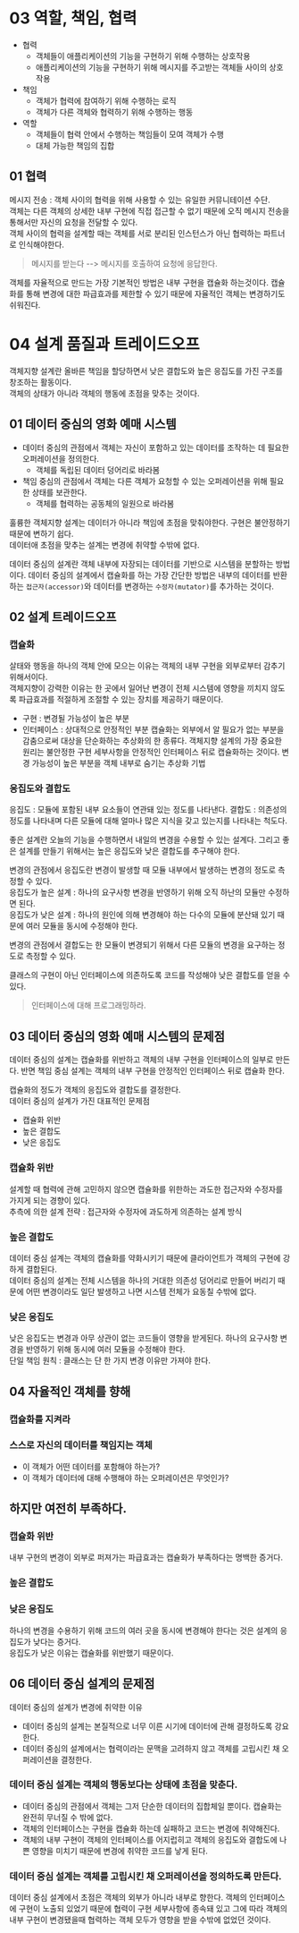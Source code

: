 # 03 역할, 책임, 협력 
- 협력
  - 객체들이 애플리케이션의 기능을 구현하기 위해 수행하는 상호작용  
  - 애플리케이션의 기능을 구현하기 위해 메시지를 주고받는 객체들 사이의 상호작용
- 책임
  - 객체가 협력에 참여하기 위해 수행하는 로직
  - 객체가 다른 객체와 협력하기 위해 수행하는 행동
- 역할
  - 객체들이 협력 안에서 수행하는 책임들이 모여 객체가 수행
  - 대체 가능한 책임의 집합

## 01 협력
메시지 전송 : 객체 사이의 협력을 위해 사용할 수 있는 유일한 커뮤니테이션 수단.  
객체는 다른 객체의 상세한 내부 구현에 직접 접근할 수 없기 때문에 오직 메시지 전송을 통해서만 자신의 요청을 전달할 수 있다.  
객체 사이의 협력을 설계할 때는 객체를 서로 분리된 인스턴스가 아닌 협력하는 파트너로 인식해야한다.  
> 메시지를 받는다 --> 메시지를 호출하여 요청에 응답한다. 

객체를 자율적으로 만드는 가장 기본적인 방법은 내부 구현을 캡슐화 하는것이다. 캡슐화를 통해 변경에 대한 파급효과를 제한할 수 있기 때문에 자율적인 객체는 변경하기도 쉬워진다.  


# 04 설계 품질과 트레이드오프
객체지향 설계란 올바른 책임을 할당하면서 낮은 결합도와 높은 응집도를 가진 구조를 창조하는 활동이다.  
객체의 상태가 아니라 객체의 행동에 초점을 맞추는 것이다.  

## 01 데이터 중심의 영화 예매 시스템
- 데이터 중심의 관점에서 객체는 자신이 포함하고 있는 데이터를 조작하는 데 필요한 오퍼레이션을 정의한다.
  - 객체를 독립된 데이터 덩어리로 바라봄  
- 책임 중심의 관점에서 객체는 다른 객체가 요청할 수 있는 오퍼레이션을 위해 필요한 상태를 보관한다.  
  - 객체를 협력하는 공동체의 일원으로 바라봄

훌륭한 객체지향 설계는 데이터가 아니라 책임에 초점을 맞춰야한다.
구현은 불안정하기 때문에 변하기 쉽다.  
데이터애 초점을 맞추는 설계는 변경에 취약할 수밖에 없다.

데이터 중심의 설계란 객체 내부에 자장되는 데이터를 기반으로 시스템을 분할하는 방법이다.
데이터 중심의 설계에서 캡슐화를 하는 가장 간단한 방법은 내부의 데이터를 반환하는 `접근자(accessor)`와 데이터를 변경하는 `수정자(mutator)`를 추가하는 것이다.


## 02 설계 트레이드오프
### 캡슐화
살태와 행동을 하나의 객체 안에 모으는 이유는 객체의 내부 구현을 외부로부터 감추기 위해서이다.  
객체지향이 강력한 이유는 한 곳에서 일어난 변경이 전체 시스템에 영향을 끼치지 않도록 파급효과를 적절하게 조절할 수 있는 장치를 제공하기 때문이다.  
- 구현 : 변경될 가능성이 높은 부분
- 인터페이스 : 상대적으로 안정적인 부분
캡슐화는 외부에서 알 필요가 없는 부분을 감춤으로써 대상을 단순화하는 추상화의 한 종류다. 객체지향 설계의 가장 중요한 원리는 불안정한 구현 세부사항을 안정적인 인터페이스 뒤로 캡슐화하는 것이다. 변경 가능성이 높은 부분을 객체 내부로 숨기는 추상화 기법

### 응집도와 결합도
응집도 : 모듈에 포함된 내부 요소들이 연관돼 있는 정도를 나타낸다.
결합도 : 의존성의 정도를 나타내며 다른 모듈에 대해 얼마나 많은 지식을 갖고 있는지를 나타내는 척도다.
  
좋은 설계란 오늘의 기능을 수행하면서 내일의 변경을 수용할 수 있는 설계다. 그리고 좋은 설계를 만들기 위해서는 높은 응집도와 낮은 결합도를 추구해야 한다.  

변경의 관점에서 응집도란 변경이 발생할 때 모듈 내부에서 발생하는 변경의 정도로 측정할 수 있다.  
응집도가 높은 설계 : 하나의 요구사항 변경을 반영하기 위해 오직 하난의 모듈만 수정하면 된다.  
응집도가 낮은 설계 : 하나의 원인에 의해 변경해야 하는 다수의 모듈에 분산돼 있기 때문에 여러 모듈을 동시에 수정해야 한다.

변경의 관점에서 결합도는 한 모듈이 변경되기 위해서 다른 모듈의 변경을 요구하는 정도로 측정할 수 있다.

클래스의 구현이 아닌 인터페이스에 의존하도록 코드를 작성해야 낮은 결합도를 얻을 수 있다. 
> 인터페이스에 대해 프로그래밍하라.

## 03 데이터 중심의 영화 예매 시스템의 문제점
데이터 중심의 설계는 캡슐화를 위반하고 객체의 내부 구현을 인터페이스의 일부로 만든다. 반면 책임 중심 설계는 객체의 내부 구현을 안정적인 인터페이스 뒤로 캡슐화 한다.

캡슐화의 정도가 객체의 응집도와 결합도를 결정한다.  
데이터 중심의 설계가 가진 대표적인 문제점
- 캡슐화 위반
- 높은 결합도
- 낮은 응집도

### 캡슐화 위반
설계할 때 협력에 관해 고민하지 않으면 캡슐화를 위한하는 과도한 접근자와 수정자를 가지게 되는 경향이 있다.  
추측에 의한 설계 전략 : 접근자와 수정자에 과도하게 의존하는 설계 방식  

### 높은 결합도
데이터 중심 설계는 객체의 캡슐화를 약화시키기 때문에 클라이언트가 객체의 구현에 강하게 결합된다.  
데이터 중심의 설계는 전체 시스템을 하나의 거대한 의존성 덩어리로 만들어 버리기 때문에 어떤 변경이라도 일단 발생하고 나면 시스템 전체가 요동칠 수밖에 없다.  

### 낮은 응집도
낮은 응집도는 변경과 아무 상관이 없는 코드들이 영향을 받게된다. 하나의 요구사항 변경을 반영하기 위해 동시에 여러 모듈을 수정해야 한다.  
단일 책임 원칙 : 클래스는 단 한 가지 변경 이유만 가져야 한다.  

## 04 자율적인 객체를 향해
### 캡슐화를 지켜라
### 스스로 자신의 데이터를 책임지는 객체
- 이 객체가 어떤 데이터를 포함해야 하는가?
- 이 객체가 데이터에 대해 수행해야 하는 오퍼레이션은 무엇인가?

## 하지만 여전히 부족하다.
### 캡슐화 위반
내부 구현의 변경이 외부로 퍼져가는 파급효과는 캡슐화가 부족하다는 명백한 증거다.  
### 높은 결합도
### 낮은 응집도
하나의 변경을 수용하기 위해 코드의 여러 곳을 동시에 변경해야 한다는 것은 설계의 응집도가 낮다는 증거다.   
응집도가 낮은 이유는 캡슐화를 위반했기 때문이다.  

## 06 데이터 중심 설계의 문제점
데이터 중심의 설계가 변경에 취약한 이유
- 데이터 중심의 설계는 본질적으로 너무 이른 시기에 데이터에 관해 결정하도록 강요한다.
- 데이터 중심의 설계에서는 협력이라는 문맥을 고려하지 않고 객체를 고립시킨 채 오퍼레이션을 결정한다.  

### 데이터 중심 설계는 객체의 행동보다는 상태에 초점을 맞춘다.
- 데이터 중심의 관점에서 객체는 그저 단순한 데이터의 집합체일 뿐이다. 캡슐화는 완전히 무너질 수 밖에 없다.
- 객체의 인터페이스는 구현을 캡슐화 하는데 실패하고 코드는 변경에 취약해진다.
- 객체의 내부 구현이 객체의 인터페이스를 어지럽히고 객체의 응집도와 결합도에 나쁜 영향을 미치기 때문에 변경에 취약한 코드를 낳게 된다. 

### 데이터 중심 설계는 객체를 고립시킨 채 오퍼레이션을 정의하도록 만든다.
데이터 중심 설계에서 초점은 객체의 외부가 아니라 내부로 향한다. 객체의 인터페이스에 구현이 노출되 있었기 때문에 협력이 구현 세부사항에 종속돼 있고 그에 따라 객체의 내부 구현이 변경됐을때 협력하는 객체 모두가 영향을 받을 수밖에 없었던 것이다.
